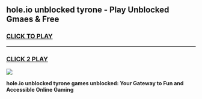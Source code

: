 
## hole.io unblocked tyrone - Play Unblocked Gmaes & Free
<h3>
<a href="https://news.freeplayer.one?title=hole.io_unblocked_tyrone&ref=16F">CLICK TO PLAY</a></h3>
<hr>

<h3>
<a href="https://news.freeplayer.one?title=hole.io_unblocked_tyrone&ref=16F">CLICK 2 PLAY</a>
  
</h3>

<a href="https://news.freeplayer.one?title=hole.io_unblocked_tyrone&ref=16F/"><img src="https://clearcache.store/games.png"></a>


**hole.io unblocked tyrone games unblocked: Your Gateway to Fun and Accessible Online Gaming**
